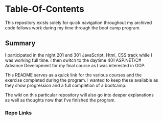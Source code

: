 # Table-Of-Contents
This repository exists solely for quick navigation throughout my archived code fellows work during my time through the boot camp program.

## Summary
I participated in the night 201 and 301 JavaScript, Html, CSS track while I was working full time. I then switch to the daytime 401 ASP.NET/C# Advance Development for my final course as I was interested in OOP.

This README serves as a quick link for the various courses and the exercise completed during the program. I wanted to keep these available as they show progression and a full completion of a bootcamp.

The wiki on this particular repository will also go into deeper explanations as well as thoughts now that I've finished the program.

### Repo Links
